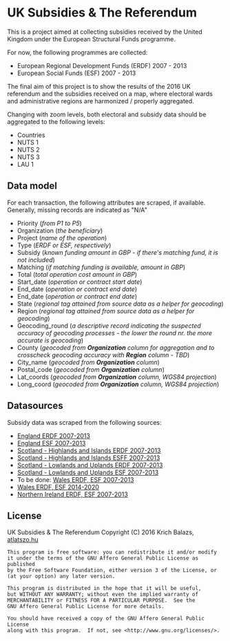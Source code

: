 # UK Subsidies & The Referendum

This is a project aimed at collecting subsidies received by the United Kingdom under the European Structural Funds programme.

For now, the following programmes are collected:

* European Regional Development Funds (ERDF) 2007 - 2013
* European Social Funds (ESF) 2007 - 2013

The final aim of this project is to show the results of the 2016 UK referendum and the subsidies received on a map, where electoral wards and administrative regions are harmonized / properly aggregated.

Changing with zoom levels, both electoral and subsidy data should be aggregated to the following levels:

* Countries
* NUTS 1
* NUTS 2
* NUTS 3
* LAU 1

## Data model

For each transaction, the following attributes are scraped, if available. Generally, missing records are indicated as "N/A"

* Priority (<i>from P1 to P5</i>)
* Organization (<i>the beneficiary</i>)
* Project (<i>name of the operation</i>)
* Type (<i>ERDF or ESF, respectively</i>)
* Subsidy (<i>known funding amount in GBP - if there's matching fund, it is not included</i>)
* Matching (<i>if matching funding is available, amount in GBP</i>)
* Total (<i>total operation cost amount in GBP</i>)
* Start_date (<i>operation or contract start date</i>)
* End_date (<i>operation or contract end date</i>)
* End_date (<i>operation or contract end date</i>)
* State (<i>regional tag attained from source data as a helper for geocoding</i>)
* Region (<i>regional tag attained from source data as a helper for geocoding</i>)
* Geocoding_round (<i>a descriptive record indicating the suspected accuracy of geocoding processes - the lower the round nr. the more accurate is geocoding</i>)
* County (<i>geocoded from <b>Organization</b> column for aggregation and to crosscheck geocoding accuracy with <b>Region</b> column - TBD</i>)
* City_name (<i>geocoded from <b>Organization</b> column</i>)
* Postal_code (<i>geocoded from <b>Organization</b> column</i>)
* Lat_coords (<i>geocoded from <b>Organization</b> column, WGS84 projection</i>)
* Long_coord (<i>geocoded from <b>Organization</b> column, WGS84 projection</i>)

## Datasources

Subsidy data was scraped from the following sources:

* [England ERDF 2007-2013](https://www.gov.uk/guidance/erdf-programmes-progress-and-achievements)
* [England ESF 2007-2013](https://www.gov.uk/government/collections/esf-funding-allocations-2007-to-2013)
* [Scotland - Highlands and Islands ERDF 2007-2013](http://www.gov.scot/Topics/Business-Industry/support/17404/StructuralFunds2007-201/17404/HIERDFJuly2013)
* [Scotland - Highlands and Islands ESFF 2007-2013](http://www.gov.scot/Topics/Business-Industry/support/17404/StructuralFunds2007-201/17404/HIESFJuly2013)
* [Scotland - Lowlands and Uplands ERDF 2007-2013](http://www.gov.scot/Topics/Business-Industry/support/17404/StructuralFunds2007-201/17405/LUPSERDFPojectsJul2013)
* [Scotland - Lowlands and Uplands ESF 2007-2013](http://www.gov.scot/Topics/Business-Industry/support/17404/StructuralFunds2007-201/17405/LUPSESFProjectsJul13)
* To be done: [Wales ERDF, ESF 2007-2013](http://gov.wales/funding/eu-funds/previous/searchprojects/?lang=en)
* [Wales ERDF, ESF 2014-2020](http://gov.wales/funding/eu-funds/previous/searchprojects/?lang=en)
* [Northern Ireland ERDF, ESF 2007-2013](http://successes.eugrants.org/default.aspx)

## License

UK Subsidies & The Referendum
Copyright (C) 2016 Krich Balazs, [atlatszo.hu](https://atlatszo.hu)

    This program is free software: you can redistribute it and/or modify
    it under the terms of the GNU Affero General Public License as published
    by the Free Software Foundation, either version 3 of the License, or
    (at your option) any later version.

    This program is distributed in the hope that it will be useful,
    but WITHOUT ANY WARRANTY; without even the implied warranty of
    MERCHANTABILITY or FITNESS FOR A PARTICULAR PURPOSE.  See the
    GNU Affero General Public License for more details.

    You should have received a copy of the GNU Affero General Public License
    along with this program.  If not, see <http://www.gnu.org/licenses/>.

